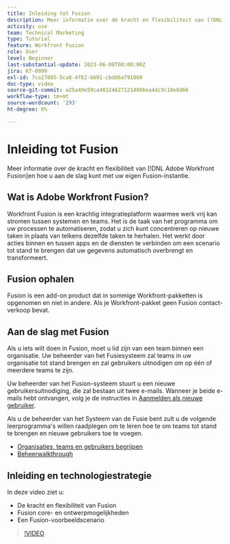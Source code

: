 ```yaml
---
title: Inleiding tot Fusion
description: Meer informatie over de kracht en flexibiliteit van [!DNL Adobe Workfront Fusion]en hoe u aan de slag kunt met uw eigen Fusion-instantie.
activity: use
team: Technical Marketing
type: Tutorial
feature: Workfront Fusion
role: User
level: Beginner
last-substantial-update: 2023-06-08T00:00:00Z
jira: KT-8999
exl-id: 7ca27805-5ca8-4f62-b691-cbdd6a791060
doc-type: video
source-git-commit: a25a49e59ca483246271214886ea4dc9c10e8d66
workflow-type: tm+mt
source-wordcount: '293'
ht-degree: 0%

---
```


# Inleiding tot Fusion

Meer informatie over de kracht en flexibiliteit van [!DNL Adobe Workfront Fusion]en hoe u aan de slag kunt met uw eigen Fusion-instantie.

## Wat is Adobe Workfront Fusion?

Workfront Fusion is een krachtig integratieplatform waarmee werk vrij kan stromen tussen systemen en teams. Het is de taak van het programma om uw processen te automatiseren, zodat u zich kunt concentreren op nieuwe taken in plaats van telkens dezelfde taken te herhalen. Het werkt door acties binnen en tussen apps en de diensten te verbinden om een scenario tot stand te brengen dat uw gegevens automatisch overbrengt en transformeert.

## Fusion ophalen

Fusion is een add-on product dat in sommige Workfront-pakketten is opgenomen en niet in andere. Als je Workfront-pakket geen Fusion contact-verkoop bevat.

## Aan de slag met Fusion

Als u iets wilt doen in Fusion, moet u lid zijn van een team binnen een organisatie. Uw beheerder van het Fusiesysteem zal teams in uw organisatie tot stand brengen en zal gebruikers uitnodigen om op één of meerdere teams te zijn.

Uw beheerder van het Fusion-systeem stuurt u een nieuwe gebruikersuitnodiging, die zal bestaan uit twee e-mails. Wanneer je beide e-mails hebt ontvangen, volg je de instructies in [Aanmelden als nieuwe gebruiker](https://experienceleague.adobe.com/docs/workfront-learn/tutorials-workfront/fusion/welcome-to-workfront-fusion/log-in-as-a-new-user.html?lang=en).

Als u de beheerder van het Systeem van de Fusie bent zult u de volgende leerprogramma&#39;s willen raadplegen om te leren hoe te om teams tot stand te brengen en nieuwe gebruikers toe te voegen.

* [Organisaties, teams en gebruikers begrijpen](https://experienceleague.adobe.com/docs/workfront-learn/tutorials-workfront/fusion/workfront-fusion-administration/understand-organizations-teams-and-users.html?lang=en)
* [Beheerwalkthrough](https://experienceleague.adobe.com/docs/workfront-learn/tutorials-workfront/fusion/workfront-fusion-administration/administration-walkthrough.html?lang=en)

## Inleiding en technologiestrategie

In deze video ziet u:

* De kracht en flexibiliteit van Fusion
* Fusion core- en ontwerpmogelijkheden
* Een Fusion-voorbeeldscenario

>[!VIDEO](https://video.tv.adobe.com/v/335259/?quality=12&learn=on)
